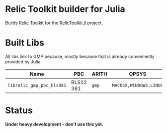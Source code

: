 # Relic Toolkit builder for Julia

Builds [Relic Toolkit](https://github.com/blenessy/relic) for the [RelicToolkit.jl](https://github.com/blenessy/RelicToolkit.jl) project.

# Built Libs

All libs link to GMP because, mostly because that is already conveniently provided by Julia.

| Name                                | PBC       | ARITH         | OPSYS                          | ARCH  |
| ----------------------------------- | --------- | ------------- | ------------------------------ | ----- |
| `librelic_gmp_pbc_bls381`           | BLS12 381 | `gmp`         | `MACOSX,WINDOWS,LINUX`         | `X64` |

# Status

**Under heavy development - don't use this yet.**

